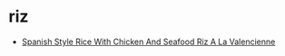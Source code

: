 # riz

 * [Spanish Style Rice With Chicken And Seafood Riz A La Valencienne](../index/s/spanish-style-rice-with-chicken-and-seafood-riz-a-la-valencienne-104789.json)
